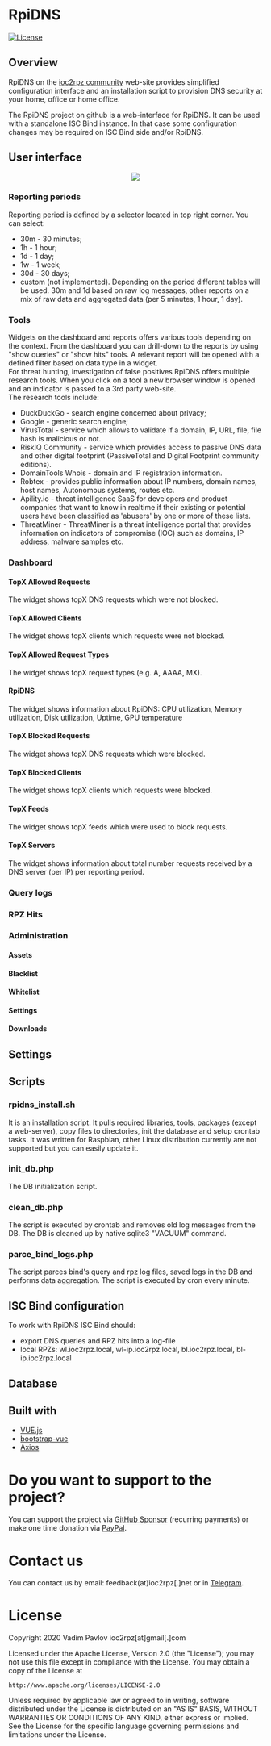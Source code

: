 #  RpiDNS
[![License](https://img.shields.io/badge/License-Apache%202.0-blue.svg)](https://opensource.org/licenses/Apache-2.0)

## Overview

RpiDNS on the [ioc2rpz community](https://ioc2rpz.net) web-site provides simplified configuration interface and an installation script to provision DNS security at your home, office or home office.  

The RpiDNS project on github is a web-interface for RpiDNS. It can be used with a standalone ISC Bind instance. In that case some configuration changes may be required on ISC Bind side and/or RpiDNS.

## User interface

<p align="center"><img src="https://ioc2rpz.net/img/RpiDNS_onprem.png"></p>

### Reporting periods
Reporting period is defined by a selector located in top right corner.
You can select:
- 30m - 30 minutes;
- 1h - 1 hour;
- 1d - 1 day;
- 1w - 1 week;
- 30d - 30 days;
- custom (not implemented).
Depending on the period different tables will be used. 30m and 1d based on raw log messages, other reports on a mix of raw data and aggregated data (per 5 minutes, 1 hour, 1 day). 
### Tools
Widgets on the dashboard and reports offers various tools depending on the context. From the dashboard you can drill-down to the reports by using "show queries" or "show hits" tools. A relevant report will be opened with a defined filter based on data type in a widget.  
For threat hunting, investigation of false positives RpiDNS offers multiple research tools. When you click on a tool a new browser window is opened and an indicator is passed to a 3rd party web-site.  
The research tools include:
- DuckDuckGo - search engine concerned about privacy;
- Google - generic search engine;
- VirusTotal - service which allows to validate if a domain, IP, URL, file, file hash is malicious or not.
- RiskIQ Community - service which provides access to passive DNS data and other digital footprint (PassiveTotal and Digital Footprint community editions).
- DomainTools Whois - domain and IP registration information.
- Robtex - provides public information about IP numbers, domain names, host names, Autonomous systems, routes etc. 
- Apility.io - threat intelligence SaaS for developers and product companies that want to know in realtime if their existing or potential users have been classified as 'abusers'​ by one or more of these lists.
- ThreatMiner - ThreatMiner is a threat intelligence portal that provides information on indicators of compromise (IOC) such as domains, IP address, malware samples etc.

### Dashboard
#### TopX Allowed Requests
The widget shows topX DNS requests which were not blocked.
#### TopX Allowed Clients
The widget shows topX clients which requests were not blocked.
#### TopX Allowed Request Types
The widget shows topX request types (e.g. A, AAAA, MX).
#### RpiDNS
The widget shows information about RpiDNS: CPU utilization, Memory utilization, Disk utilization, Uptime, GPU temperature
#### TopX Blocked Requests
The widget shows topX DNS requests which were blocked.
#### TopX Blocked Clients
The widget shows topX clients which requests were blocked.
#### TopX Feeds
The widget shows topX feeds which were used to block requests.
#### TopX Servers
The widget shows information about total number requests received by a DNS server (per IP) per reporting period.
### Query logs
### RPZ Hits
### Administration
#### Assets
#### Blacklist
#### Whitelist
#### Settings
#### Downloads

## Settings

## Scripts
### rpidns_install.sh
It is an installation script. It pulls required libraries, tools, packages (except a web-server), copy files to directories, init the database and setup crontab tasks.
It was written for Raspbian, other Linux distribution currently are not supported but you can easily update it.

### init_db.php
The DB initialization script.

### clean_db.php
The script is executed by crontab and removes old log messages from the DB. The DB is cleaned up by native sqlite3 "VACUUM" command.

### parce_bind_logs.php
The script parces bind's query and rpz log files, saved logs in the DB and performs data aggregation. The script is executed by cron every minute.

## ISC Bind configuration
To work with RpiDNS ISC Bind should:
- export DNS queries and RPZ hits into a log-file
- local RPZs: wl.ioc2rpz.local, wl-ip.ioc2rpz.local, bl.ioc2rpz.local, bl-ip.ioc2rpz.local

## Database

## Built with
- [VUE.js](https://vuejs.org/)
- [bootstrap-vue](https://bootstrap-vue.js.org/)
- [Axios](https://github.com/axios/axios)

# Do you want to support to the project?
You can support the project via [GitHub Sponsor](https://github.com/sponsors/Homas) (recurring payments) or make one time donation via [PayPal](https://paypal.me/ioc2rpz).

# Contact us
You can contact us by email: feedback(at)ioc2rpz[.]net or in [Telegram](https://t.me/ioc2rpz).

# License
Copyright 2020 Vadim Pavlov ioc2rpz[at]gmail[.]com

Licensed under the Apache License, Version 2.0 (the "License"); you may not use this file except in compliance with the License.
You may obtain a copy of the License at  
  
    http://www.apache.org/licenses/LICENSE-2.0  
  
Unless required by applicable law or agreed to in writing, software distributed under the License is distributed on an "AS IS" BASIS, WITHOUT WARRANTIES OR CONDITIONS OF ANY KIND, either express or implied. See the License for the specific language governing permissions and limitations under the License.
